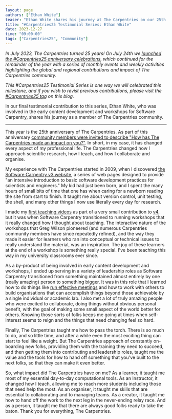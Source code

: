 ```yaml
---
layout: page
authors: ["Ethan White"]
teaser: "Ethan White shares his journey at The Carpentries on our 25th Anniversary"
title: "#Carpentries25 Testimonial Series: Ethan White"
date: 2023-12-27
time: "09:00:00"
tags: ["Carpentries25", "Community"]
---
```


_In July 2023, The Carpentries turned 25 years! On July 24th we [launched the #Carpentries25 anniversary celebrations](https://www.youtube.com/watch?v=VKAwEPLnqxA), which continued for the remainder of the year with a series of monthly events and weekly activities highlighting the global and regional contributions and impact of The Carpentries community._

_This #Carpentries25 Testimonial Series is one way we will celebrated this milestone, and if you wish to revist previous contributions, please visit the [#Carpentries25 tag](https://carpentries.org/posts-by-tags/#blog-tag-carpentries25) on this blog._

In our final testimonial contribution to this series, Ethan White, who was involved in the early content development and workshops for Software Carpentry, shares his journey as a member of The Carpentries community. 

--------------

This year is the 25th anniversary of The Carpentries. As part of this anniversary [community members were invited to describe "How has The Carpentries made an impact on you?"](https://carpentries.org/blog/2023/07/carpentries25-campaign-announcement/). In short, in my case, it has changed every aspect of my professional life. The Carpentries changed how I approach scientific research, how I teach, and how I collaborate and organise.

My experience with The Carpentries started in 2009, when I discovered [the Software Carpentry v3 website](https://github.com/swcarpentry/v3), a series of web pages designed to provide "an intensive introduction to basic software development practices for scientists and engineers." My kid had just been born, and I spent the many hours of small bits of time that one has when caring for a newborn reading the site from start to finish. It taught me about version control, unit testing, the shell, and many other things I now use literally every day for research.

I made my [first teaching videos](https://www.youtube.com/@softwarecarpentry7145) as part of a very small contribution to [v4](https://github.com/swcarpentry/v4), but it was when Software Carpentry transitioned to running workshops that it really changed how I thought about teaching. The interactive nature of the workshops that Greg Wilson pioneered (and numerous Carpentries community members have since repeatedly refined), and the way they made it easier for learners who ran into conceptual or technical issues to really understand the material, was an inspiration. The joy of these learners at the end of a workshop is something really special. I've been teaching this way in my university classrooms ever since.

As a by-product of being involved in early content development and workshops, I ended up serving in a variety of leadership roles as Software Carpentry transitioned from something maintained almost entirely by one (really amazing) person to something bigger. It was in this role that I learned how to do things like [run effective meetings](https://www.youtube.com/watch?v=K77Mi7pysGM) and how to work with others to build organisations that can accomplish things beyond those achievable by a single individual or academic lab. I also met a lot of truly amazing people who were excited to collaborate, doing things without obvious personal benefit, with the goal of making some small aspect of the world better for others. Knowing those sorts of folks keeps me going at times when self-interest seems to reign and the things that need changing feel so hard.

Finally, The Carpentries taught me how to pass the torch. There is so much to do, and so little time, and after a while even the most exciting thing can start to feel like a weight. But The Carpentries approach of constantly on-boarding new folks, providing them with the training they need to succeed, and then getting them into contributing and leadership roles, taught me the value and the tools for how to hand off something that you've built to the next folks, so that they can make it even better.

So, what impact did The Carpentries have on me? As a learner, it taught me most of my essential day-to-day computational tools. As an Instructor, it changed how I teach, allowing me to reach more students including those that need help the most. As an organiser, it taught me skills that are essential to collaborating and to managing teams. As a creator, it taught me how to hand off the work to the next leg in the never-ending relay race. And as a person, it taught me that there are always good folks ready to take the baton. Thank you for everything, The Carpentries.
